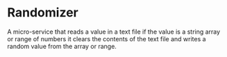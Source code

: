 # Randomizer
 A micro-service that reads a value in a text file if the value is a string array or range of numbers it clears the contents of the text file and writes a random value from the array or range. 
